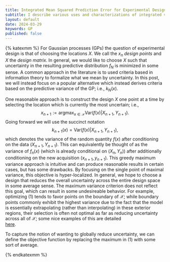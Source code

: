 ```yaml
---
title: Integrated Mean Squared Prediction Error for Experimental Design with Gaussian Processes
subtitle: I describe various uses and characterizations of integrated variance criteria for experimental design with Gaussian processes.
layout: default
date: 2024-03-29
keywords: GP
published: false
---
```


{% katexmm %}
For Gaussian processes (GPs) the question of experimental design is that of
choosing the locations $X$. We call the $x_n$ *design points* and $X$ the
*design matrix*. In general, we would like to choose $X$ such that uncertainty
in the resulting predictive distribution $f_N$ is minimized in some sense.
A common approach in the literature is to used criteria based in information theory
to formalize what we mean by uncertainty. In this post, we will instead focus on
a popular alternative which instead derives criteria based on the predictive
variance of the GP; i.e., $k_N(x)$.

One reasonable approach is to construct the design $X$ one point at a time by
selecting the location which is currently the most uncertain; i.e.,
$$
x_{n+1} := \text{argmax}_{x \in \mathcal{X}} \text{Var}(f(x)|X_{n+1}, Y_{n+1}). \tag{1}
$$
Going forward we will use the succinct notation
$$
k_{n+1}(x) = \text{Var}(f(x)|X_{n+1}, Y_{n+1}),
$$
which denotes the variance of the random quantity $f(x)$ after conditioning
on the data $(X_{n+1}, Y_{n+1})$. This can equivalently be thought of as the
variance of $f_n(x)$ (which is already conditional on $(X_n, Y_n)$) after
additionally conditioning on the new acquisition $(x_{n+1}, y_{n+1})$. This
greedy maximum variance approach is intuitive and can produce reasonable results
in certain cases, but has some drawbacks. By focusing on the single point of
maximal variance, this objective is hyper-localized. In general, we hope to
choose a design that reduces the overall uncertainty across the entire design
space in some average sense. The maximum variance criterion does not reflect
this goal, which can result in some undesireable behavior. For example,
optimizing (1) tends to favor points on the boundary of $\mathcal{X}$; while
boundary points commonly exhibit the highest variance due to the fact that the
model is essentially extrapolating (rather than interpolating) in these
exterior regions, their selection is often not optimal as far as reducing
uncertainty across all of $\mathcal{X}$; some nice examples of this are detailed  
[here](https://bookdown.org/rbg/surrogates/chap6.html#chap6sequential).

To capture the notion of wanting to globally reduce uncertainty, we can
define the objective function by replacing the maximum in (1) with some sort
of average.



{% endkatexmm %}
